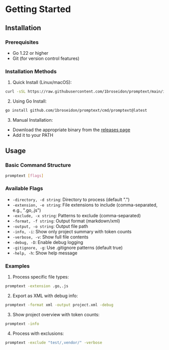 # Getting Started

## Installation

### Prerequisites

- Go 1.22 or higher
- Git (for version control features)

### Installation Methods

1. Quick Install (Linux/macOS):

```bash
curl -sSL https://raw.githubusercontent.com/1broseidon/promptext/main/install.sh | bash
```

2. Using Go Install:

```bash
go install github.com/1broseidon/promptext/cmd/promptext@latest
```

3. Manual Installation:

- Download the appropriate binary from the [releases page](https://github.com/1broseidon/promptext/releases)
- Add it to your PATH

## Usage

### Basic Command Structure

```bash
promptext [flags]
```

### Available Flags

- `-directory, -d string`: Directory to process (default ".")
- `-extension, -e string`: File extensions to include (comma-separated, e.g., ".go,.js")
- `-exclude, -x string`: Patterns to exclude (comma-separated)
- `-format, -f string`: Output format (markdown/xml)
- `-output, -o string`: Output file path
- `-info, -i`: Show only project summary with token counts
- `-verbose, -v`: Show full file contents
- `-debug, -D`: Enable debug logging
- `-gitignore, -g`: Use .gitignore patterns (default true)
- `-help, -h`: Show help message

### Examples

1. Process specific file types:

```bash
promptext -extension .go,.js
```

2. Export as XML with debug info:

```bash
promptext -format xml -output project.xml -debug
```

3. Show project overview with token counts:

```bash
promptext -info
```

4. Process with exclusions:

```bash
promptext -exclude "test/,vendor/" -verbose
```
